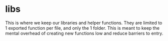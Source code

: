 # libs

This is where we keep our libraries and helper functions. They are limited to 1 exported function per file, and only the 1 folder. This is meant to keep the mental overhead of creating new functions low and reduce barriers to entry.
